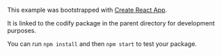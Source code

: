 This example was bootstrapped with [Create React App](https://github.com/facebook/create-react-app).

It is linked to the codify package in the parent directory for development purposes.

You can run `npm install` and then `npm start` to test your package.
